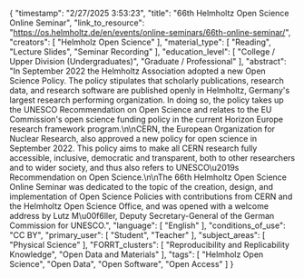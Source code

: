 {
    "timestamp": "2/27/2025 3:53:23",
    "title": "66th Helmholtz Open Science Online Seminar",
    "link_to_resource": "https://os.helmholtz.de/en/events/online-seminars/66th-online-seminar/",
    "creators": [
        "Helmholz Open Science"
    ],
    "material_type": [
        "Reading",
        "Lecture Slides",
        "Seminar Recording"
    ],
    "education_level": [
        "College / Upper Division (Undergraduates)",
        "Graduate / Professional"
    ],
    "abstract": "In September 2022 the Helmholtz Association adopted a new Open Science Policy. The policy stipulates that scholarly publications, research data, and research software are published openly in Helmholtz, Germany's largest research performing organization. In doing so, the policy takes up the UNESCO Recommendation on Open Science and relates to the EU Commission's open science funding policy in the current Horizon Europe research framework program.\n\nCERN, the European Organization for Nuclear Research, also approved a new policy for open science in September 2022. This policy aims to make all CERN research fully accessible, inclusive, democratic and transparent, both to other researchers and to wider society, and thus also refers to UNESCO\u2019s Recommendation on Open Science.\n\nThe 66th Helmholtz Open Science Online Seminar was dedicated to the topic of the creation, design, and implementation of Open Science Policies with contributions from CERN and the Helmholtz Open Science Office, and was opened with a welcome address by Lutz M\u00f6ller, Deputy Secretary-General of the German Commission for UNESCO.",
    "language": [
        "English"
    ],
    "conditions_of_use": "CC BY",
    "primary_user": [
        "Student",
        "Teacher"
    ],
    "subject_areas": [
        "Physical Science"
    ],
    "FORRT_clusters": [
        "Reproducibility and Replicability Knowledge",
        "Open Data and Materials"
    ],
    "tags": [
        "Helmholz Open Science",
        "Open Data",
        "Open Software",
        "Open Access"
    ]
}